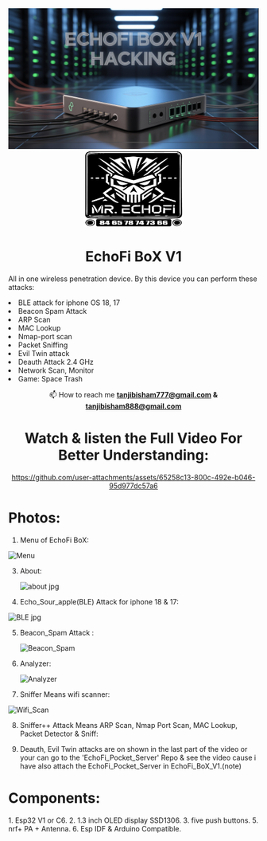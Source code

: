 <div align="center">
    <img src="https://github.com/MrEchoFi/EchoFi_BoX_V1-/blob/main/EchoFi_BoX_V1_Hacking_616fe89b-789a-4dc2-937e-a739a1a39849.png?raw=true" alt="gif" width="700" height="auto" />
</div>

<div align="center">
  <img src="https://github.com/MrEchoFi/MrEchoFi/raw/4274f537dec313ac7dde4403fe0fae24259beade/Mr.EchoFi-New-Logo-with-ASCII.jpg" alt="logo" width="200" height="auto" />
  <h1>EchoFi BoX V1</h1>
</div>
  <p>
  All in one wireless penetration device. By this device you can perform these attacks:
      <li> BLE attack for iphone OS 18, 17</li>
       <li> Beacon Spam Attack</li>
       <li> ARP Scan</li>
       <li> MAC Lookup</li>
       <li> Nmap-port scan</li>
       <li> Packet Sniffing</li>
       <li> Evil Twin attack</li>
       <li> Deauth Attack 2.4 GHz</li>
       <li> Network Scan, Monitor</li>
       <li> Game: Space Trash</li>
  </p>
<div align="center">


  📫 How to reach me **tanjibisham777@gmail.com & tanjibisham888@gmail.com**

 # Watch & listen the Full Video For Better Understanding:

    

https://github.com/user-attachments/assets/65258c13-800c-492e-b046-95d977dc57a6



</div>

# Photos: 
  1. Menu of EchoFi BoX:
     
![Menu](https://github.com/user-attachments/assets/d9951da0-0699-402f-9edc-68926a2c64cd)



   3. About:
      
      ![about jpg](https://github.com/user-attachments/assets/24a1bcd9-3fa5-45e9-9310-557e1c70ea78)

   4. Echo_Sour_apple(BLE) Attack for iphone 18 & 17:

 ![BLE jpg](https://github.com/user-attachments/assets/e90d96b6-ce7e-406d-a354-f9faa0093ee7)

   5. Beacon_Spam Attack :

        ![Beacon_Spam](https://github.com/user-attachments/assets/9958fb42-73bc-4647-88f8-430861af876a)

   6. Analyzer:

       ![Analyzer](https://github.com/user-attachments/assets/cbd485d0-3e37-459f-b027-9de9c9eef8fd)

  7. Sniffer Means wifi scanner:

     
![Wifi_Scan](https://github.com/user-attachments/assets/b4bee2ee-3480-40a8-a316-c9f121a6c114)

8. Sniffer++ Attack Means ARP Scan, Nmap Port Scan, MAC Lookup, Packet Detector & Sniff:



9. Deauth, Evil Twin attacks are on shown in the last part of the video or your can go to the 'EchoFi_Pocket_Server' Repo & see the video cause i have also attach the EchoFi_Pocket_Server in EchoFi_BoX_V1.(note)

# Components: 
   <p>
      1. Esp32 V1 or C6.
      2. 1.3 inch OLED display SSD1306.
      3. five push buttons.
      5. nrf+ PA + Antenna.
      6. Esp IDF & Arduino Compatible.
       
   </p>
    
   
